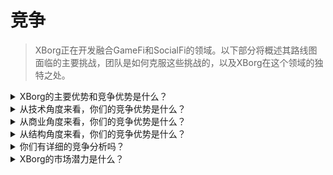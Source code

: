 # 竞争

> XBorg正在开发融合GameFi和SocialFi的领域。以下部分将概述其路线图面临的主要挑战，团队是如何克服这些挑战的，以及XBorg在这个领域的独特之处。

<details>

<summary>XBorg的主要优势和竞争优势是什么？</summary>

**网络**

XBorg的增长和扩张得益于在游戏和电竞行业具有影响力的顾问和投资者网络。XBorg Ventures通过将团队与领先的区块链和游戏开发者连接起来，构建了这个网络，使他们能够创造创新和令人兴奋的新产品。

#### 社区

XBorg社区拥有超过10,000名活跃玩家、开发者和GameFi投资者。理事会和治理系统包括一些Web3领域最聪明的人才，确保XBorg始终处于游戏技术的前沿。

#### 电竞和合法性

作为领先的Web3电竞组织，XBorg得到了Brave Software的赞助，并在最具竞争力的Web3电竞项目中排名第一。XBorg负责创建了Xtreme Championship Series（XCS），这是有史以来第一个也是最大的Web3电竞联赛。

#### SwissBorg

XBorg还得到了成功扩展到70万用户的初创公司SwissBorg的支持。通过与高级管理人员保持密切联系，SwissBorg协助路线图、产品执行和网络建设。XBorg的成功和增长在很大程度上归功于SwissBorg的支持和指导。

</details>

<details>

<summary>从技术角度来看，你们的竞争优势是什么？</summary>

从技术角度来看，在游戏领域实施凭证网络是一项真正独特的创新。然而，它与使用社交数据构建网络的Lens协议类似。相反，我们的平台利用游戏数据建立了一个专门的游戏数据网络。虽然其他项目（如Galxe）专注于构建凭证网络，但它们没有同样专注于游戏。

我们的技术进步归功于我们通过各种分发平台（包括但不限于Steam、FaceIt和Riot Games）整合游戏数据以及与游戏的自定义API集成。为了进一步区别我们的平台，我们开发了在网络之上的专有应用程序，如粉丝参与应用、去中心化游戏社区和灵魂绑定的发射台，为我们独特的凭证网络做出贡献。

</details>

<details>

<summary>从商业角度来看，你们的竞争优势是什么？</summary>

从商业角度来看，我们的主要目标是将我们广泛的凭证网络与领先的电竞团队无缝整合。通过与电竞行业的重要参与者（如TeamBDS）的合作，我们展示了我们建立富有成果的合作伙伴关系的独特能力。此外，XBorg得到了SwissBorg的坚定支持，这巩固了我们的地位，并提升了我们在行业中的信誉。

此外，XBorg社区可以被看作是一个公会，我们独特的优势在于我们无与伦比的竞争水平。在竞争力方面，XBorg是最重要的Web3游戏社区，与Polemos、IndieGG、YGG等其他公会有所区别。

</details>

<details>

<summary>从结构角度来看，你们的竞争优势是什么？</summary>

XBorg得到了一支热情的游戏社区的支持，这使我们能够为我们的用户群体构建产品并寻求快速反馈，从而简化产品开发。

我们还打算以分散的方式运作，以确保XBG持有者与协议之间的最高程度的一致性。XBorg的成功和增长受到其游戏社区的重大影响。我们认识到构建符合用户需求和兴趣的产品的重要性。通过利用我们的社区，我们能够迅速获得反馈并对我们的产品进行迭代，从而为用户提供更有意义的体验。

此外，我们相信以分散的方式运作将在XBG代币持有者和协议之间带来更高程度的一致性。这种一致性将更好地理解协议的长期愿景、目标和优先事项。这也意味着代币持有者将以对协议成功有着既得利益的方式做出治理决策。最终，这将导致一个更加积极参与和授权的社区，愿意参与决策过程并推动XBorg的未来发展方向。

</details>

<details>

<summary>你们有详细的竞争分析吗？</summary>

在Web3中，我们不把竞争对手视为竞争关系，而是合作伙伴关系，因为我们相信可组合和互操作的生态系统的力量。在Web3的景观中，竞争的概念被合作取代，根植于对可组合和互操作生态系统的基本信念。我们有几个生态系统正在开发类似的基础设施，其中一些已经与XBorg密切合作。

#### 数据和社交

* [Lens Protocol](https://lens.xyz/)是一个可组合的数据图，允许用户拥有和获利于他们的数据。XBorg解决了类似的基础设施，但在游戏数据领域。与Lens的密切合作正在讨论中。
* [Galxe](https://galxe.com/)正在构建一个基于链上和链下凭证的网络。
* [Quest3](https://questn.com/)是一个用于参与和社区的任务系统。

#### GameFi基础设施

* [Chiliz](https://www.chiliz.com/)是Fan Tokens的创造者，也是体育和娱乐的Web3基础设施。
* [Polemos](https://polemos.io/)是一个GameFi社区和协议，允许玩家利用他们的NFT。
* [MatchBox](https://www.matchboxdao.com/)是一个用于链上游戏的生态系统DAO构建工具。

</details>

<details>

<summary>XBorg的市场潜力是什么？</summary>

游戏、电竞和数字身份的市场潜力巨大且快速扩大。仅游戏行业的全球价值预计到2026年将达到2950亿美元，这得益于移动游戏、电竞的日益流行以及虚拟和增强现实技术的采用。

电竞，或称竞技视频游戏，也正在经历爆炸性增长，预计2021年收入将达到110亿美元，全球电竞观众预计到2023年将超过5.8亿。随着越来越多的公司和品牌在电竞和游戏赞助方面投资，这个市场预计会继续增长。

数字身份在游戏和电竞行业也变得越来越重要。随着区块链技术和非同质化代币（NFT）的兴起，玩家现在可以拥有和交易独特的游戏内资产，为收入和投资创造新机会。此外，数字身份被用于验证玩家身份、确保公平竞技以及个性化游戏体验和安全访问用户账户。

总的来说，游戏、电竞和数字身份的市场潜力广阔而多样，预计随着技术和消费者偏好的变化而继续增长和演变。

</details>